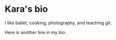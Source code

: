 # Kara's bio

I like ballet, cooking, photography, and teaching git.

Here is another line in my bio.